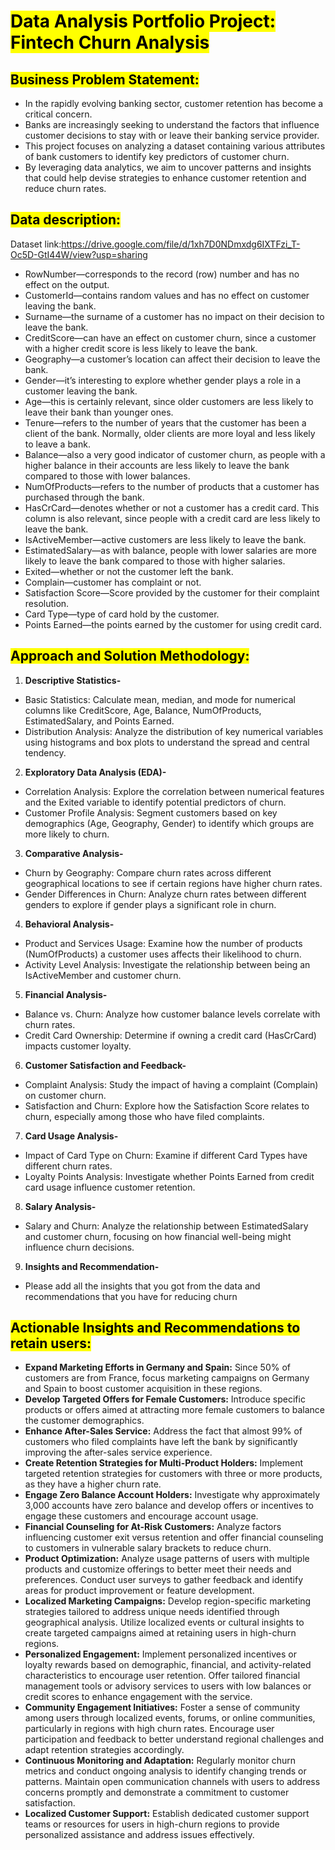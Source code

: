 # <mark>Data Analysis Portfolio Project: Fintech Churn Analysis</mark>

## <mark>Business Problem Statement:</mark>

- In the rapidly evolving banking sector, customer retention has become a critical concern.
- Banks are increasingly seeking to understand the factors that influence customer decisions to stay with or leave their banking service provider.
- This project focuses on analyzing a dataset containing various attributes of bank customers to identify key predictors of customer churn.
- By leveraging data analytics, we aim to uncover patterns and insights that could help devise strategies to enhance customer retention and reduce churn rates.

## <mark>Data description:</mark>

Dataset link:https://drive.google.com/file/d/1xh7D0NDmxdg6IXTFzi_T-Oc5D-GtI44W/view?usp=sharing

- RowNumber—corresponds to the record (row) number and has no effect on the output.
- CustomerId—contains random values and has no effect on customer leaving the bank.
- Surname—the surname of a customer has no impact on their decision to leave the bank.
- CreditScore—can have an effect on customer churn, since a customer with a higher credit score is less likely to leave the bank.
- Geography—a customer’s location can affect their decision to leave the bank.
- Gender—it’s interesting to explore whether gender plays a role in a customer leaving the bank.
- Age—this is certainly relevant, since older customers are less likely to leave their bank than younger ones.
- Tenure—refers to the number of years that the customer has been a client of the bank. Normally, older clients are more loyal and less likely to leave a bank.
- Balance—also a very good indicator of customer churn, as people with a higher balance in their accounts are less likely to leave the bank compared to those with lower balances.
- NumOfProducts—refers to the number of products that a customer has purchased through the bank.
- HasCrCard—denotes whether or not a customer has a credit card. This column is also relevant, since people with a credit card are less likely to leave the bank.
- IsActiveMember—active customers are less likely to leave the bank.
- EstimatedSalary—as with balance, people with lower salaries are more likely to leave the bank compared to those with higher salaries.
- Exited—whether or not the customer left the bank.
- Complain—customer has complaint or not.
- Satisfaction Score—Score provided by the customer for their complaint resolution.
- Card Type—type of card hold by the customer.
- Points Earned—the points earned by the customer for using credit card.

## <mark>Approach and Solution Methodology:</mark>

1. **Descriptive Statistics-**
- Basic Statistics: Calculate mean, median, and mode for numerical columns like CreditScore, Age, Balance, NumOfProducts, EstimatedSalary, and Points Earned.
- Distribution Analysis: Analyze the distribution of key numerical variables using histograms and box plots to understand the spread and central tendency.

2. **Exploratory Data Analysis (EDA)-**
- Correlation Analysis: Explore the correlation between numerical features and the Exited variable to identify potential predictors of churn.
- Customer Profile Analysis: Segment customers based on key demographics (Age, Geography, Gender) to identify which groups are more likely to churn.

3. **Comparative Analysis-**
- Churn by Geography: Compare churn rates across different geographical locations to see if certain regions have higher churn rates.
- Gender Differences in Churn: Analyze churn rates between different genders to explore if gender plays a significant role in churn.

4. **Behavioral Analysis-**
- Product and Services Usage: Examine how the number of products (NumOfProducts) a customer uses affects their likelihood to churn.
- Activity Level Analysis: Investigate the relationship between being an IsActiveMember and customer churn.

5. **Financial Analysis-**
- Balance vs. Churn: Analyze how customer balance levels correlate with churn rates.
- Credit Card Ownership: Determine if owning a credit card (HasCrCard) impacts customer loyalty.

6. **Customer Satisfaction and Feedback-**
- Complaint Analysis: Study the impact of having a complaint (Complain) on customer churn.
- Satisfaction and Churn: Explore how the Satisfaction Score relates to churn, especially among those who have filed complaints.

7. **Card Usage Analysis-**
- Impact of Card Type on Churn: Examine if different Card Types have different churn rates.
- Loyalty Points Analysis: Investigate whether Points Earned from credit card usage influence customer retention.

8. **Salary Analysis-**
- Salary and Churn: Analyze the relationship between EstimatedSalary and customer churn, focusing on how financial well-being might influence churn decisions.

9. **Insights and Recommendation-**
- Please add all the insights that you got from the data and recommendations that you have for reducing churn

## <mark>Actionable Insights and Recommendations to retain users:</mark>

- **Expand Marketing Efforts in Germany and Spain:** Since 50% of customers are from France, focus marketing campaigns on Germany and Spain to boost customer acquisition in these regions.
- **Develop Targeted Offers for Female Customers:** Introduce specific products or offers aimed at attracting more female customers to balance the customer demographics.
- **Enhance After-Sales Service:** Address the fact that almost 99% of customers who filed complaints have left the bank by significantly improving the after-sales service experience.
- **Create Retention Strategies for Multi-Product Holders:** Implement targeted retention strategies for customers with three or more products, as they have a higher churn rate.
- **Engage Zero Balance Account Holders:** Investigate why approximately 3,000 accounts have zero balance and develop offers or incentives to engage these customers and encourage account usage.
- **Financial Counseling for At-Risk Customers:** Analyze factors influencing customer exit versus retention and offer financial counseling to customers in vulnerable salary brackets to reduce churn.
- **Product Optimization:** Analyze usage patterns of users with multiple products and customize offerings to better meet their needs and preferences. Conduct user surveys to gather feedback and identify areas for product improvement or feature development.
- **Localized Marketing Campaigns:** Develop region-specific marketing strategies tailored to address unique needs identified through geographical analysis. Utilize localized events or cultural insights to create targeted campaigns aimed at retaining users in high-churn regions.
- **Personalized Engagement:** Implement personalized incentives or loyalty rewards based on demographic, financial, and activity-related characteristics to encourage user retention. Offer tailored financial management tools or advisory services to users with low balances or credit scores to enhance engagement with the service.
- **Community Engagement Initiatives:** Foster a sense of community among users through localized events, forums, or online communities, particularly in regions with high churn rates. Encourage user participation and feedback to better understand regional challenges and adapt retention strategies accordingly.
- **Continuous Monitoring and Adaptation:** Regularly monitor churn metrics and conduct ongoing analysis to identify changing trends or patterns. Maintain open communication channels with users to address concerns promptly and demonstrate a commitment to customer satisfaction.
- **Localized Customer Support:** Establish dedicated customer support teams or resources for users in high-churn regions to provide personalized assistance and address issues effectively.
